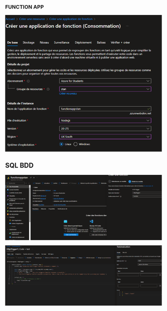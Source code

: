 ### FUNCTION APP

![alt text](https://github.com/bertreux/Azure_cloud_m2/blob/main/lab6/image/create_function_app.png?raw=true)

## SQL BDD

![alt text](https://github.com/bertreux/Azure_cloud_m2/blob/main/lab6/image/add_function.png?raw=true)

![alt text](https://github.com/bertreux/Azure_cloud_m2/blob/main/lab6/image/function_http.png?raw=true)
